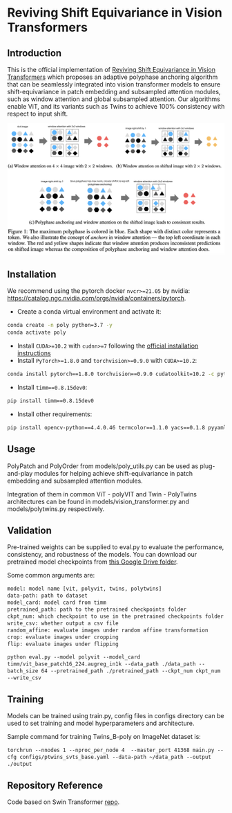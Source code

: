 # Reviving Shift Equivariance in Vision Transformers
<!-- The latest version of this repo can be found at  -->

<!-- Updated Swin transformer (with polyphase implementations) is in models/swin_transformer_poly.py. -->

## Introduction

This is the official implementation of [Reviving Shift Equivariance in Vision Transformers](https://arxiv.org/abs/2306.07470) which proposes an adaptive polyphase anchoring algorithm that can be seamlessly integrated into vision transformer models to ensure shift-equivariance in patch embedding and subsampled attention modules, such as window attention and global subsampled attention. Our algorithms enable ViT, and its variants such as Twins to achieve 100% consistency with respect to input shift.

<!-- include image local path imgs/PolyModels.png -->

<img src="imgs/PolyModels.png" width="800" />  


## Installation
We recommend using the pytorch docker `nvcr>=21.05` by
nvidia: https://catalog.ngc.nvidia.com/orgs/nvidia/containers/pytorch.


- Create a conda virtual environment and activate it:

```bash
conda create -n poly python=3.7 -y
conda activate poly
```

- Install `CUDA>=10.2` with `cudnn>=7` following
  the [official installation instructions](https://docs.nvidia.com/cuda/cuda-installation-guide-linux/index.html)
- Install `PyTorch>=1.8.0` and `torchvision>=0.9.0` with `CUDA>=10.2`:

```bash
conda install pytorch==1.8.0 torchvision==0.9.0 cudatoolkit=10.2 -c pytorch
```

- Install `timm==0.8.15dev0`:

```bash
pip install timm==0.8.15dev0
```

- Install other requirements:

```bash
pip install opencv-python==4.4.0.46 termcolor==1.1.0 yacs==0.1.8 pyyaml scipy
```


## Usage

PolyPatch and PolyOrder from models/poly_utils.py can be used as plug-and-play  modules for helping achieve shift-equivariance in patch embedding and subsampled attention modules. 

Integration of them in common ViT - polyVIT and Twin - PolyTwins architectures can be found in models/vision_transformer.py and models/polytwins.py respectively.

## Validation

Pre-trained weights can be supplied to eval.py to evaluate the performance, consistency, and robustness of the models. You can download our pretrained model checkpoints from [this Google Drive folder]( https://drive.google.com/drive/folders/193u1uxb-pWS-JeeqbG1T0MZDVXSVVqfp?usp=share_link).

Some common arguments are:

```
model: model name [vit, polyvit, twins, polytwins]
data-path: path to dataset
model_card: model card from timm 
pretrained_path: path to the pretrained checkpoints folder 
ckpt_num: which checkpoint to use in the pretrained checkpoints folder 
write_csv: whether output a csv file
random_affine: evaluate images under random affine transformation 
crop: evaluate images under cropping
flip: evaluate images under flipping
```

```
python eval.py --model polyvit --model_card timm/vit_base_patch16_224.augreg_in1k --data_path ./data_path --batch_size 64 --pretrained_path ./pretrained_path --ckpt_num ckpt_num --write_csv 
```

## Training
Models can be trained using train.py, config files in configs directory can be used to set training and model hyperparameters and architecture.

Sample command for training Twins_B-poly on ImageNet dataset is:

```
torchrun --nnodes 1 --nproc_per_node 4  --master_port 41368 main.py --cfg configs/ptwins_svts_base.yaml --data-path ~/data_path --output ./output

```
<!-- 
Sample command for training ViT_S/16-poly on ImageNet dataset is:

```
torchrun --nnodes 1 --nproc_per_node 4  --master_port 41368 main.py --cfg configs/pvit_small.yaml --data-path ~/data_path --output ./output

```
 -->
 
 ## Repository Reference 
 Code based on Swin Transformer [repo](https://github.com/microsoft/Swin-Transformer). 

